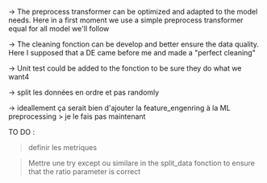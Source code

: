 -> The preprocess transformer can be optimized and adapted to the model needs. Here in a first moment we use a simple preprocess transformer equal for all model we'll follow

-> The cleaning fonction can be develop and better ensure the data quality. Here I supposed that a DE came before me and made a "perfect cleaning"

-> Unit test could be added to the fonction to be sure they do what we want4


-> split les données en ordre et pas randomly 

-> ideallement ça serait bien d'ajouter la feature_engenring à la ML preprocessing > je le fais pas maintenant

TO DO :

> definir les metriques

> Mettre une try except ou similare in the split_data fonction to ensure that the ratio parameter is correct